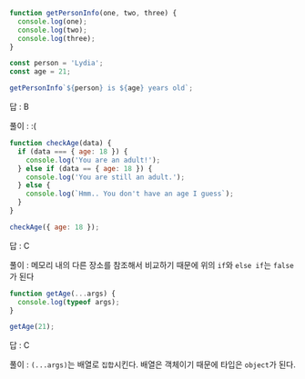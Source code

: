 ```javascript
function getPersonInfo(one, two, three) {
  console.log(one);
  console.log(two);
  console.log(three);
}

const person = 'Lydia';
const age = 21;

getPersonInfo`${person} is ${age} years old`;
```

답 : B

풀이 : :(

```javascript
function checkAge(data) {
  if (data === { age: 18 }) {
    console.log('You are an adult!');
  } else if (data == { age: 18 }) {
    console.log('You are still an adult.');
  } else {
    console.log(`Hmm.. You don't have an age I guess`);
  }
}

checkAge({ age: 18 });
```

답 : C

풀이 : 메모리 내의 다른 장소를 참조해서 비교하기 때문에 위의 `if`와 `else if`는 `false`가 된다

```javascript
function getAge(...args) {
  console.log(typeof args);
}

getAge(21);
```

답 : C

풀이 : `(...args)`는 배열로 `집합`시킨다. 배열은 객체이기 때문에 타입은 `object`가 된다.